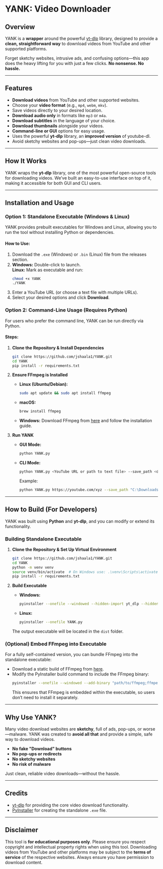 # YANK: Video Downloader

## **Overview**  
YANK is a **wrapper** around the powerful [yt-dlp](https://github.com/yt-dlp/yt-dlp) library, designed to provide a **clean, straightforward way** to download videos from YouTube and other supported platforms.

Forget sketchy websites, intrusive ads, and confusing options—this app does the heavy lifting for you with just a few clicks. **No nonsense. No hassle.**

---

## **Features**  
- **Download videos** from YouTube and other supported websites.  
- Choose your **video format** (e.g., `mp4`, `webm`, `mkv`).  
- Save videos directly to your desired location.  
- **Download audio only** in formats like `mp3` or `m4a`.  
- **Download subtitles** in the language of your choice.  
- **Download thumbnails** alongside your videos.  
- **Command-line or GUI** options for easy usage.  
- Uses the powerful **yt-dlp** library, an **improved version** of youtube-dl.  
- Avoid sketchy websites and pop-ups—just clean video downloads.

---

## **How It Works**  
YANK wraps the **yt-dlp** library, one of the most powerful open-source tools for downloading videos. We’ve built an easy-to-use interface on top of it, making it accessible for both GUI and CLI users.

---

## **Installation and Usage**

### **Option 1: Standalone Executable (Windows & Linux)**  
YANK provides prebuilt executables for Windows and Linux, allowing you to run the tool without installing Python or dependencies.

#### How to Use:  
1. Download the `.exe` (Windows) or `.bin` (Linux) file from the releases section.  
2. **Windows:** Double-click to launch.  
   **Linux:** Mark as executable and run:
   ```bash
   chmod +x YANK
   ./YANK
   ```
3. Enter a YouTube URL (or choose a text file with multiple URLs).  
4. Select your desired options and click **Download**.

### **Option 2: Command-Line Usage (Requires Python)**  
For users who prefer the command line, YANK can be run directly via Python.

#### Steps:
1. **Clone the Repository & Install Dependencies**
   ```bash
   git clone https://github.com/jshaala1/YANK.git
   cd YANK
   pip install -r requirements.txt
   ```

2. **Ensure FFmpeg is Installed**
   - **Linux (Ubuntu/Debian):**
     ```bash
     sudo apt update && sudo apt install ffmpeg
     ```
   - **macOS:**
     ```bash
     brew install ffmpeg
     ```
   - **Windows:** Download FFmpeg from [here](https://ffmpeg.org/download.html) and follow the installation guide.

3. **Run YANK**
   - **GUI Mode:**
     ```bash
     python YANK.py
     ```
   - **CLI Mode:**
     ```bash
     python YANK.py <YouTube URL or path to text file> --save_path <destination folder> --format <mp4, mkv, webm> --audio_only --subtitles --thumbnail
     ```
     Example:
     ```bash
     python YANK.py https://youtube.com/xyz --save_path "C:\Downloads" --format mp4 --audio_only --subtitles --thumbnail
     ```

---

## **How to Build (For Developers)**  
YANK was built using **Python** and **yt-dlp**, and you can modify or extend its functionality.

### **Building Standalone Executable**
1. **Clone the Repository & Set Up Virtual Environment**
   ```bash
   git clone https://github.com/jshaala1/YANK.git
   cd YANK
   python -m venv venv
   source venv/bin/activate  # On Windows use: .\venv\Scripts\activate
   pip install -r requirements.txt
   ```

2. **Build Executable**
   - **Windows:**
     ```bash
     pyinstaller --onefile --windowed --hidden-import yt_dlp --hidden-import tkinter YANK.py
     ```
   - **Linux:**
     ```bash
     pyinstaller --onefile YANK.py
     ```
   The output executable will be located in the `dist` folder.

### **(Optional) Embed FFmpeg into Executable**
For a fully self-contained version, you can bundle FFmpeg into the standalone executable:
- Download a static build of FFmpeg from [here](https://ffmpeg.org/download.html).
- Modify the PyInstaller build command to include the FFmpeg binary:
  ```bash
  pyinstaller --onefile --windowed --add-binary "path/to/ffmpeg;ffmpeg" --hidden-import yt_dlp --hidden-import tkinter YANK.py
  ```
  This ensures that FFmpeg is embedded within the executable, so users don’t need to install it separately.

---

## **Why Use YANK?**  
Many video download websites are **sketchy**, full of ads, pop-ups, or worse—malware. YANK was created to **avoid all that** and provide a simple, safe way to download videos.

- **No fake "Download" buttons**  
- **No pop-ups or redirects**  
- **No sketchy websites**  
- **No risk of malware**  

Just clean, reliable video downloads—without the hassle.

---

## **Credits**  
- [yt-dlp](https://github.com/yt-dlp/yt-dlp) for providing the core video download functionality.  
- [PyInstaller](https://www.pyinstaller.org/) for creating the standalone `.exe` file.  

---

## **Disclaimer**  
This tool is **for educational purposes only**. Please ensure you respect copyright and intellectual property rights when using this tool. Downloading videos from YouTube and other platforms may be subject to the **terms of service** of the respective websites. Always ensure you have permission to download content.

